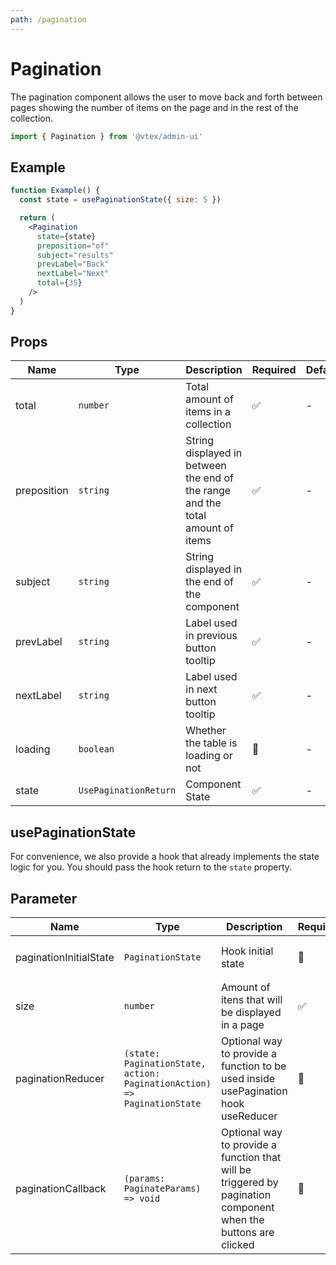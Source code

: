 ```yaml
---
path: /pagination
---
```


# Pagination

The pagination component allows the user to move back and forth between pages showing the number of items on the page and in the rest of the collection.

```jsx isStatic
import { Pagination } from '@vtex/admin-ui'
```

## Example

```jsx
function Example() {
  const state = usePaginationState({ size: 5 })

  return (
    <Pagination
      state={state}
      preposition="of"
      subject="results"
      prevLabel="Back"
      nextLabel="Next"
      total={35}
    />
  )
}
```

## Props

| Name        | Type                  | Description                                                                    | Required | Default |
| ----------- | --------------------- | ------------------------------------------------------------------------------ | -------- | ------- |
| total       | `number`              | Total amount of items in a collection                                          | ✅       | -       |
| preposition | `string`              | String displayed in between the end of the range and the total amount of items | ✅       | -       |
| subject     | `string`              | String displayed in the end of the component                                   | ✅       | -       |
| prevLabel   | `string`              | Label used in previous button tooltip                                          | ✅       | -       |
| nextLabel   | `string`              | Label used in next button tooltip                                              | ✅       | -       |
| loading     | `boolean`             | Whether the table is loading or not                                            | 🚫       | -       |
| state       | `UsePaginationReturn` | Component State                                                                | ✅       | -       |

## usePaginationState

For convenience, we also provide a hook that already implements the state logic for you. You should pass the hook return to the `state` property.

## Parameter

| Name                   | Type                                                                    | Description                                                                                                    | Required | Default                                |
| ---------------------- | ----------------------------------------------------------------------- | -------------------------------------------------------------------------------------------------------------- | -------- | -------------------------------------- |
| paginationInitialState | `PaginationState`                                                       | Hook initial state                                                                                             | 🚫       | `{ currentPage: 1, range: [1, size] }` |
| size                   | `number`                                                                | Amount of itens that will be displayed in a page                                                               | ✅       | -                                      |
| paginationReducer      | `(state: PaginationState, action: PaginationAction) => PaginationState` | Optional way to provide a function to be used inside usePagination hook useReducer                             | 🚫       | usePagination hook default reducer     |
| paginationCallback     | `(params: PaginateParams) => void`                                      | Optional way to provide a function that will be triggered by pagination component when the buttons are clicked | 🚫       | usePagination hook default callback    |
